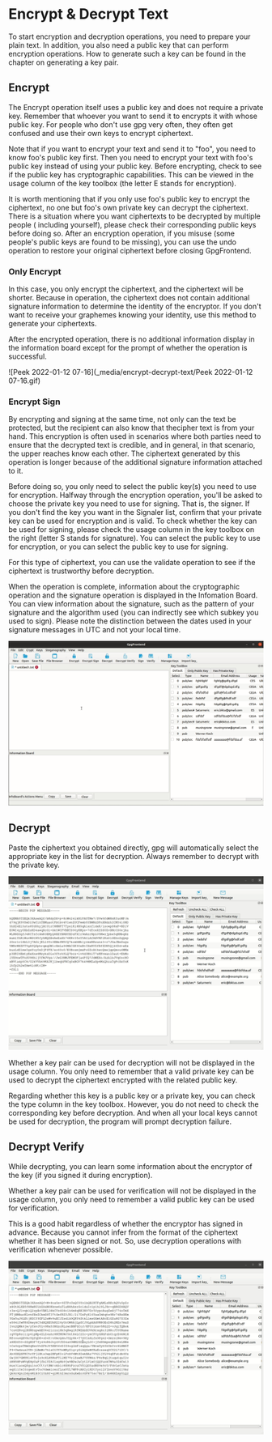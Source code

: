 # Encrypt & Decrypt Text

To start encryption and decryption operations, you need to prepare your plain text. In addition, you also need a public
key that can perform encryption operations. How to generate such a key can be found in the chapter on generating a key
pair.

## Encrypt

The Encrypt operation itself uses a public key and does not require a private key. Remember that whoever you want to
send it to encrypts it with whose public key. For people who don't use gpg very often, they often get confused and use
their own keys to encrypt ciphertext.

Note that if you want to encrypt your text and send it to "foo", you need to know foo's public key first. Then you need
to encrypt your text with foo's public key instead of using your public key. Before encrypting, check to see if the
public key has cryptographic capabilities. This can be viewed in the usage column of the key toolbox (the letter E
stands for encryption).

It is worth mentioning that if you only use foo's public key to encrypt the ciphertext, no one but foo's own private key
can decrypt the ciphertext. There is a situation where you want ciphertexts to be decrypted by multiple people (
including yourself), please check their corresponding public keys before doing so. After an encryption operation, if you
misuse (some people's public keys are found to be missing), you can use the undo operation to restore your original
ciphertext before closing GpgFrontend.

### Only Encrypt

In this case, you only encrypt the ciphertext, and the ciphertext will be shorter. Because in operation, the ciphertext
does not contain additional signature information to determine the identity of the encryptor. If you don't want to
receive your graphemes knowing your identity, use this method to generate your ciphertexts.

After the encrypted operation, there is no additional information display in the information board except for the prompt
of whether the operation is successful.

![Peek 2022-01-12 07-16](_media/encrypt-decrypt-text/Peek 2022-01-12 07-16.gif)

### Encrypt Sign

By encrypting and signing at the same time, not only can the text be protected, but the recipient can also know that
thecipher text is from your hand. This encryption is often used in scenarios where both parties need to ensure that the
decrypted text is credible, and in general, in that scenario, the upper reaches know each other. The ciphertext
generated by this operation is longer because of the additional signature information attached to it.

Before doing so, you only need to select the public key(s) you need to use for encryption. Halfway through the
encryption operation, you'll be asked to choose the private key you need to use for signing. That is, the signer. If you
don't find the key you want in the Signaler list, confirm that your private key can be used for encryption and is valid.
To check whether the key can be used for signing, please check the usage column in the key toolbox on the right (letter
S stands for signature). You can select the public key to use for encryption, or you can select the public key to use
for signing.

For this type of ciphertext, you can use the validate operation to see if the ciphertext is trustworthy before
decryption.

When the operation is complete, information about the cryptographic operation and the signature operation is displayed
in the Infomation Board. You can view information about the signature, such as the pattern of your signature and the
algorithm used (you can indirectly see which subkey you used to sign). Please note the distinction between the dates
used in your signature messages in UTC and not your local time.

![GIF](https://github.com/saturneric/Blob/blob/master/gif/encrypt-sign.gif?raw=true)

## Decrypt

Paste the ciphertext you obtained directly, gpg will automatically select the appropriate key in the list for
decryption. Always remember to decrypt with the private key.

![Peek 2022-01-12 07-18](_media/encrypt-decrypt-text/Peek-2022-01-12-07-18.gif)

Whether a key pair can be used for decryption will not be displayed in the usage column. You only need to remember that
a valid private key can be used to decrypt the ciphertext encrypted with the related public key.

Regarding whether this key is a public key or a private key, you can check the type column in the key toolbox. However,
you do not need to check the corresponding key before decryption. And when all your local keys cannot be used for
decryption, the program will prompt decryption failure.

## Decrypt Verify

While decrypting, you can learn some information about the encryptor of the key (if you signed it during encryption).

Whether a key pair can be used for verification will not be displayed in the usage column, you only need to remember a
valid public key can be used for verification.

This is a good habit regardless of whether the encryptor has signed in advance. Because you cannot infer from the format
of the ciphertext whether it has been signed or not. So, use decryption operations with verification whenever possible.

![Peek 2022-01-12 07-10](_media/sign-verify-text/Peek-2022-01-12-07-10.gif)
